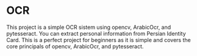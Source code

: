# OCR
This project is a simple OCR sistem using opencv, ArabicOcr, and pytesseract. You can extract personal information from Persian Identity Card. This is a perfect project for beginners as it is simple and covers the core principals of opencv, ArabicOcr, and pytesseract.
